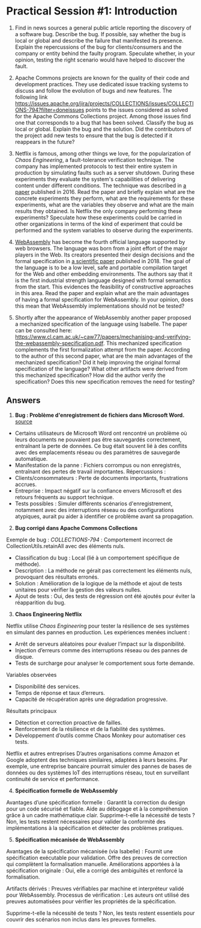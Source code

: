 # Practical Session #1: Introduction

1. Find in news sources a general public article reporting the discovery of a software bug. Describe the bug. If possible, say whether the bug is local or global and describe the failure that manifested its presence. Explain the repercussions of the bug for clients/consumers and the company or entity behind the faulty program. Speculate whether, in your opinion, testing the right scenario would have helped to discover the fault.

2. Apache Commons projects are known for the quality of their code and development practices. They use dedicated issue tracking systems to discuss and follow the evolution of bugs and new features. The following link https://issues.apache.org/jira/projects/COLLECTIONS/issues/COLLECTIONS-794?filter=doneissues points to the issues considered as solved for the Apache Commons Collections project. Among those issues find one that corresponds to a bug that has been solved. Classify the bug as local or global. Explain the bug and the solution. Did the contributors of the project add new tests to ensure that the bug is detected if it reappears in the future?

3. Netflix is famous, among other things we love, for the popularization of *Chaos Engineering*, a fault-tolerance verification technique. The company has implemented protocols to test their entire system in production by simulating faults such as a server shutdown. During these experiments they evaluate the system's capabilities of delivering content under different conditions. The technique was described in [a paper](https://arxiv.org/ftp/arxiv/papers/1702/1702.05843.pdf) published in 2016. Read the paper and briefly explain what are the concrete experiments they perform, what are the requirements for these experiments, what are the variables they observe and what are the main results they obtained. Is Netflix the only company performing these experiments? Speculate how these experiments could be carried in other organizations in terms of the kind of experiment that could be performed and the system variables to observe during the experiments.

4. [WebAssembly](https://webassembly.org/) has become the fourth official language supported by web browsers. The language was born from a joint effort of the major players in the Web. Its creators presented their design decisions and the formal specification in [a scientific paper](https://people.mpi-sws.org/~rossberg/papers/Haas,%20Rossberg,%20Schuff,%20Titzer,%20Gohman,%20Wagner,%20Zakai,%20Bastien,%20Holman%20-%20Bringing%20the%20Web%20up%20to%20Speed%20with%20WebAssembly.pdf) published in 2018. The goal of the language is to be a low level, safe and portable compilation target for the Web and other embedding environments. The authors say that it is the first industrial strength language designed with formal semantics from the start. This evidences the feasibility of constructive approaches in this area. Read the paper and explain what are the main advantages of having a formal specification for WebAssembly. In your opinion, does this mean that WebAssembly implementations should not be tested? 

5.  Shortly after the appearance of WebAssembly another paper proposed a mechanized specification of the language using Isabelle. The paper can be consulted here: https://www.cl.cam.ac.uk/~caw77/papers/mechanising-and-verifying-the-webassembly-specification.pdf. This mechanized specification complements the first formalization attempt from the paper. According to the author of this second paper, what are the main advantages of the mechanized specification? Did it help improving the original formal specification of the language? What other artifacts were derived from this mechanized specification? How did the author verify the specification? Does this new specification removes the need for testing?

## Answers

1. **Bug : Problème d'enregistrement de fichiers dans Microsoft Word.** [source](https://www.lemonde.fr/pixels/article/2024/10/08/microsoft-word-decouverte-d-un-bug-qui-supprime-un-document-au-lieu-de-le-sauvegarder_6346684_4408996.html?utm_source=chatgpt.com)

- Certains utilisateurs de Microsoft Word ont rencontré un problème où leurs documents ne pouvaient pas être sauvegardés correctement, entraînant la perte de données. Ce bug était souvent lié à des conflits avec des emplacements réseau ou des paramètres de sauvegarde automatique.
- Manifestation de la panne : Fichiers corrompus ou non enregistrés, entraînant des pertes de travail importantes.
Répercussions :
- Clients/consommateurs : Perte de documents importants, frustrations accrues.
- Entreprise : Impact négatif sur la confiance envers Microsoft et des retours fréquents au support technique.
- Tests possibles : Simuler différents scénarios d'enregistrement, notamment avec des interruptions réseau ou des configurations atypiques, aurait pu aider à identifier ce problème avant sa propagation.

2. **Bug corrigé dans Apache Commons Collections**

Exemple de bug :
*COLLECTIONS-794* : Comportement incorrect de CollectionUtils.retainAll avec des éléments nuls.

- Classification du bug : Local (lié à un comportement spécifique de méthode).
- Description : La méthode ne gérait pas correctement les éléments nuls, provoquant des résultats erronés.
- Solution : Amélioration de la logique de la méthode et ajout de tests unitaires pour vérifier la gestion des valeurs nulles.
- Ajout de tests : Oui, des tests de régression ont été ajoutés pour éviter la réapparition du bug.

3. **Chaos Engineering Netflix**

Netflix utilise *Chaos Engineerin*g pour tester la résilience de ses systèmes en simulant des pannes en production. 
Les expériences menées incluent :
- Arrêt de serveurs aléatoires pour évaluer l’impact sur la disponibilité.
- Injection d’erreurs comme des interruptions réseau ou des pannes de disque.
- Tests de surcharge pour analyser le comportement sous forte demande.

Variables observées
- Disponibilité des services.
- Temps de réponse et taux d’erreurs.
- Capacité de récupération après une dégradation progressive.
  
Résultats principaux
- Détection et correction proactive de failles.
- Renforcement de la résilience et de la fiabilité des systèmes.
- Développement d’outils comme Chaos Monkey pour automatiser ces tests.

Netflix et autres entreprises
D’autres organisations comme Amazon et Google adoptent des techniques similaires, adaptées à leurs besoins. Par exemple, une entreprise bancaire pourrait simuler des pannes de bases de données ou des systèmes IoT des interruptions réseau, tout en surveillant continuité de service et performance.

4. **Spécification formelle de WebAssembly**
   
Avantages d’une spécification formelle :
Garantit la correction du design pour un code sécurisé et fiable.
Aide au débogage et à la compréhension grâce à un cadre mathématique clair.
Supprime-t-elle la nécessité de tests ?
Non, les tests restent nécessaires pour valider la conformité des implémentations à la spécification et détecter des problèmes pratiques.

5. **Spécification mécanisée de WebAssembly**

Avantages de la spécification mécanisée (via Isabelle) :
Fournit une spécification exécutable pour validation.
Offre des preuves de correction qui complètent la formalisation manuelle.
Améliorations apportées à la spécification originale :
Oui, elle a corrigé des ambiguïtés et renforcé la formalisation.

Artifacts dérivés :
Preuves vérifiables par machine et interpréteur validé pour WebAssembly.
Processus de vérification :
Les auteurs ont utilisé des preuves automatisées pour vérifier les propriétés de la spécification.

Supprime-t-elle la nécessité de tests ?
Non, les tests restent essentiels pour couvrir des scénarios non inclus dans les preuves formelles.
